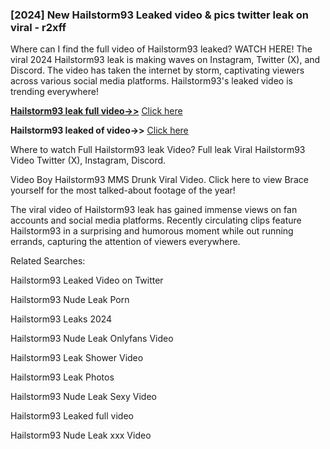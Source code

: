 ### [2024] New Hailstorm93 Leaked video & pics twitter leak on viral - r2xff
Where can I find the full video of Hailstorm93 leaked? WATCH HERE! The viral 2024 Hailstorm93 leak is making waves on Instagram, Twitter (X), and Discord. The video has taken the internet by storm, captivating viewers across various social media platforms. Hailstorm93's leaked video is trending everywhere!


**[Hailstorm93 leak full video->>](http://wildbook.top/wildbook8git)** [Click here](http://wildbook.top/wildbook8git)

**Hailstorm93 leaked of video->>** [Click here](http://wildbook.top/wildbook8git)


Where to watch Full Hailstorm93 leak Video? Full leak Viral Hailstorm93 Video Twitter (X), Instagram, Discord.

Video Boy Hailstorm93 MMS Drunk Viral Video. Click here to view Brace yourself for the most talked-about footage of the year!

The viral video of Hailstorm93 leak has gained immense views on fan accounts and social media platforms. Recently circulating clips feature Hailstorm93 in a surprising and humorous moment while out running errands, capturing the attention of viewers everywhere.


Related Searches:

Hailstorm93 Leaked Video on Twitter

Hailstorm93 Nude Leak Porn

Hailstorm93 Leaks 2024

Hailstorm93 Nude Leak Onlyfans Video

Hailstorm93 Leak Shower Video

Hailstorm93 Leak Photos

Hailstorm93 Nude Leak Sexy Video

Hailstorm93 Leaked full video

Hailstorm93 Nude Leak xxx Video

